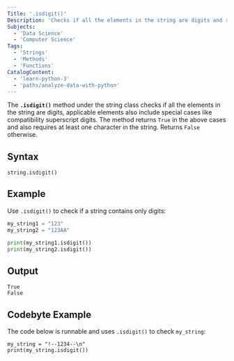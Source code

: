 ```yaml
---
Title: '.isdigit()'
Description: 'Checks if all the elements in the string are digits and returns a boolean flag.'
Subjects:
  - 'Data Science'
  - 'Computer Science'
Tags:
  - 'Strings'
  - 'Methods'
  - 'Functions'
CatalogContent:
  - 'learn-python-3'
  - 'paths/analyze-data-with-python'
---
```

The **`.isdigit()`** method under the string class checks if all the elements in the string are digits, applicable elements also include special cases like compatibility superscript digits. The method returns `True` in the above cases and also requires at least one character in the string. Returns `False` otherwise.

## Syntax

```pseudo
string.isdigit()
```

## Example
Use `.isdigit()` to check if a string contains only digits:
```py
my_string1 = "123"
my_string2 = "123AA"

print(my_string1.isdigit())
print(my_string2.isdigit())
```
## Output
```shell 
True
False
```

## Codebyte Example

The code below is runnable and uses `.isdigit()` to check `my_string`:

```codebyte/python
my_string = "!--1234--\n"
print(my_string.isdigit())
```